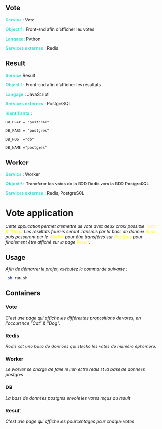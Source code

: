 ## Vote
<span style="color:turquoise">**Service**</span> : Vote

<span style="color:turquoise">**Objectif**</span> : Front-end afin d'afficher les votes

<span style="color:turquoise">**Langage**</span>: Python

<span style="color:turquoise">**Services externes**</span> : Redis

## Result
<span style="color:turquoise">**Service**</span> Result

<span style="color:turquoise">**Objectif**</span> : Front-end afin d'afficher les résultats

<span style="color:turquoise">**Langage**</span> : JavaScript

<span style="color:turquoise">**Services externes**</span> : PostgreSQL 

<span style="color:turquoise">**Identifiants**</span> :

 ```
 DB_USER = "postgres"

DB_PASS = "postgres"

DB_HOST ="db"

DB_NAME ="postgres"
```

## Worker
<span style="color:turquoise">**Service**</span> : Worker

<span style="color:turquoise">**Objectif**</span> : Transférer les votes de la BDD Redis vers la BDD PostgreSQL

<span style="color:turquoise">**Services externes**</span> : Redis, PostgreSQL

# Vote application

_Cette application permet d'émettre un vote avec deux choix possible 
<span style="color:yellow">"Cat" & "Dog"</span>. Les résultats fournis seront transmis par la base de donnée 
<span style="color:yellow">Redis</span> puis passeront par le 
<span style="color:yellow">Worker</span> pour être transférés sur 
<span style="color:yellow">Postgres</span> pour finalement être affiché sur la page 
<span style="color:yellow">Result</span>._

## Usage 

_Afin de démarrer le projet, exécutez la commande suivante :_

```sh
 sh run.sh
 ```

 ## Containers 

 ### Vote

 _C'est une page qui affiche les différentes propositions de votes, en l'occurence "Cat" & "Dog"._

 ### Redis

 _Redis est une base de données qui stocke les votes de manière éphemère._

 ### Worker

_Le worker se charge de faire le lien entre redis et la base de données postgres_

 ### DB

 _La base de données postgres envoie les votes reçus au result_

 ### Result

_C'est une page qui affiche les pourcentages pour chaque votes_